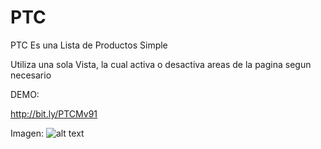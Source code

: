 # PTC
PTC Es una Lista de Productos Simple

Utiliza una sola Vista, la cual activa o desactiva areas de la pagina segun necesario

DEMO:

http://bit.ly/PTCMv91


Imagen:
![alt text](https://user-images.githubusercontent.com/31046332/32503130-36da06da-c3bb-11e7-8764-fd45e373d436.png)
